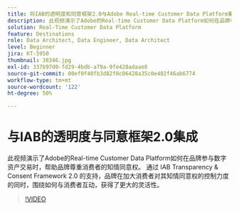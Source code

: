 ```yaml
---
title: 将IAB的透明度和同意框架2.0与Adobe Real-time Customer Data Platform集成
description: 此视频演示了Adobe的Real-time Customer Data Platform如何在品牌参与数字资产交易时，帮助品牌尊重消费者的知情同意权。 通过 IAB Transparency & Consent Framework 2.0 的支持，品牌在加大消费者对其知情同意权的控制力度的同时，围绕如何与消费者互动，获得了更大的灵活性。
solution: Real-Time Customer Data Platform
feature: Destinations
role: Data Architect, Data Engineer, Data Architect
level: Beginner
jira: KT-5950
thumbnail: 38346.jpg
exl-id: 337b97d0-fd29-4bdb-a79a-9fe428adaae8
source-git-commit: 00ef0f40fb3d82f0c06428a35c0e402f46ab6774
workflow-type: tm+mt
source-wordcount: '122'
ht-degree: 50%

---
```


# 与IAB的透明度与同意框架2.0集成

此视频演示了Adobe的Real-time Customer Data Platform如何在品牌参与数字资产交易时，帮助品牌尊重消费者的知情同意权。 通过 IAB Transparency &amp; Consent Framework 2.0 的支持，品牌在加大消费者对其知情同意权的控制力度的同时，围绕如何与消费者互动，获得了更大的灵活性。

>[!VIDEO](https://video.tv.adobe.com/v/38346?learn=on)
